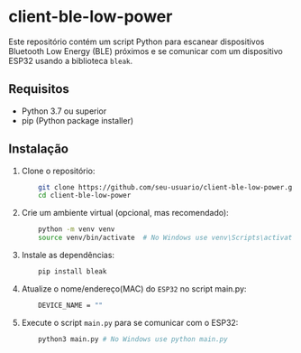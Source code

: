 # client-ble-low-power

Este repositório contém um script Python para escanear dispositivos Bluetooth Low Energy (BLE) próximos e se comunicar com um dispositivo ESP32 usando a biblioteca `bleak`.

## Requisitos

- Python 3.7 ou superior
- pip (Python package installer)

## Instalação

1. Clone o repositório:
    ```bash
        git clone https://github.com/seu-usuario/client-ble-low-power.git
        cd client-ble-low-power
    ```

2. Crie um ambiente virtual (opcional, mas recomendado):
    ```bash
        python -m venv venv
        source venv/bin/activate  # No Windows use venv\Scripts\activate
    ```

3. Instale as dependências:
    ```bash
        pip install bleak
    ```

4. Atualize o nome/endereço(MAC) do `ESP32` no script main.py:
    ```bash
        DEVICE_NAME = ""
    ```

5. Execute o script `main.py` para se comunicar com o ESP32:
    ```bash
        python3 main.py # No Windows use python main.py
    ```
